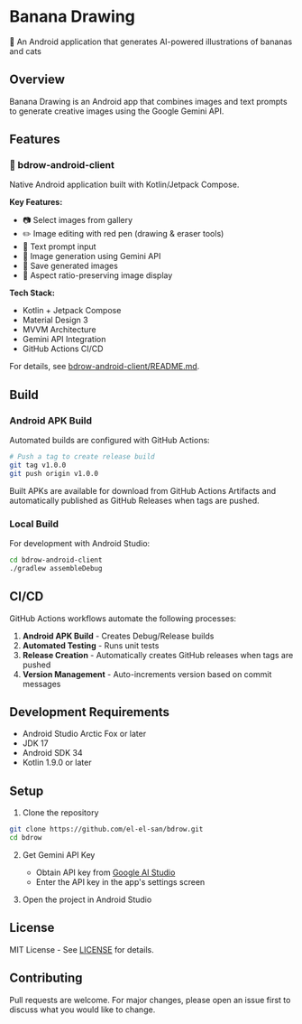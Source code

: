 # Banana Drawing

🍌 An Android application that generates AI-powered illustrations of bananas and cats

## Overview

Banana Drawing is an Android app that combines images and text prompts to generate creative images using the Google Gemini API.

## Features

### 📱 bdrow-android-client
Native Android application built with Kotlin/Jetpack Compose.

**Key Features:**
- 📷 Select images from gallery
- ✏️ Image editing with red pen (drawing & eraser tools)
- 💬 Text prompt input
- 🤖 Image generation using Gemini API
- 💾 Save generated images
- 🎨 Aspect ratio-preserving image display

**Tech Stack:**
- Kotlin + Jetpack Compose
- Material Design 3
- MVVM Architecture
- Gemini API Integration
- GitHub Actions CI/CD

For details, see [bdrow-android-client/README.md](./bdrow-android-client/README.md).

## Build

### Android APK Build

Automated builds are configured with GitHub Actions:

```bash
# Push a tag to create release build
git tag v1.0.0
git push origin v1.0.0
```

Built APKs are available for download from GitHub Actions Artifacts and automatically published as GitHub Releases when tags are pushed.

### Local Build

For development with Android Studio:
```bash
cd bdrow-android-client
./gradlew assembleDebug
```

## CI/CD

GitHub Actions workflows automate the following processes:

1. **Android APK Build** - Creates Debug/Release builds
2. **Automated Testing** - Runs unit tests
3. **Release Creation** - Automatically creates GitHub releases when tags are pushed
4. **Version Management** - Auto-increments version based on commit messages

## Development Requirements

- Android Studio Arctic Fox or later
- JDK 17
- Android SDK 34
- Kotlin 1.9.0 or later

## Setup

1. Clone the repository
```bash
git clone https://github.com/el-el-san/bdrow.git
cd bdrow
```

2. Get Gemini API Key
   - Obtain API key from [Google AI Studio](https://makersuite.google.com/app/apikey)
   - Enter the API key in the app's settings screen

3. Open the project in Android Studio

## License

MIT License - See [LICENSE](./LICENSE) for details.

## Contributing

Pull requests are welcome. For major changes, please open an issue first to discuss what you would like to change.
